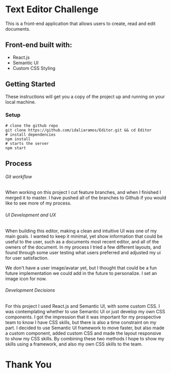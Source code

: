 # Text Editor Challenge

This is a front-end application that allows users to create, read and edit documents.

## Front-end built with:

* React.js
* Semantic UI
* Custom CSS Styling

## Getting Started

These instructions will get you a copy of the project up and running on your local machine.

### Setup

```
# clone the github repo
git clone https://github.com/idaliaramos/Editor.git && cd Editor
# install dependencies
npm install
# starts the server
npm start
```

## Process

###### Git workflow

When working on this project I cut feature branches, and when I finished I merged it to master. I have pushed all of the branches to Github if you would like to see more of my process.

###### UI Development and UX

When building this editor, making a clean and intuitive UI was one of my main goals. I wanted to keep it minimal, yet show information that could be useful to the user, such as a documents most recent editor, and all of the owners of the document. In my process I tried a few different layouts, and found through some user testing what users preferred and adjusted my ui for user satisfaction.

We don't have a user image/avatar yet, but I thought that could be a fun future implementation we could add in the future to personalize. I set an image icon for now.

###### Development Decisions

For this project I used React.js and Semantic UI, with some custom CSS. I was contemplating whether to use Semantic UI or just develop my own CSS components. I got the impression that it was important for my prospective team to know I have CSS skills, but there is also a time constraint on my part. I decided to use Semantic UI framework  to move faster, but also made a custom component, added custom CSS and made the layout responsive to show my CSS skills. By combining these two methods I hope to show my skills using a framework, and also my own CSS skills to the team.

# Thank You
